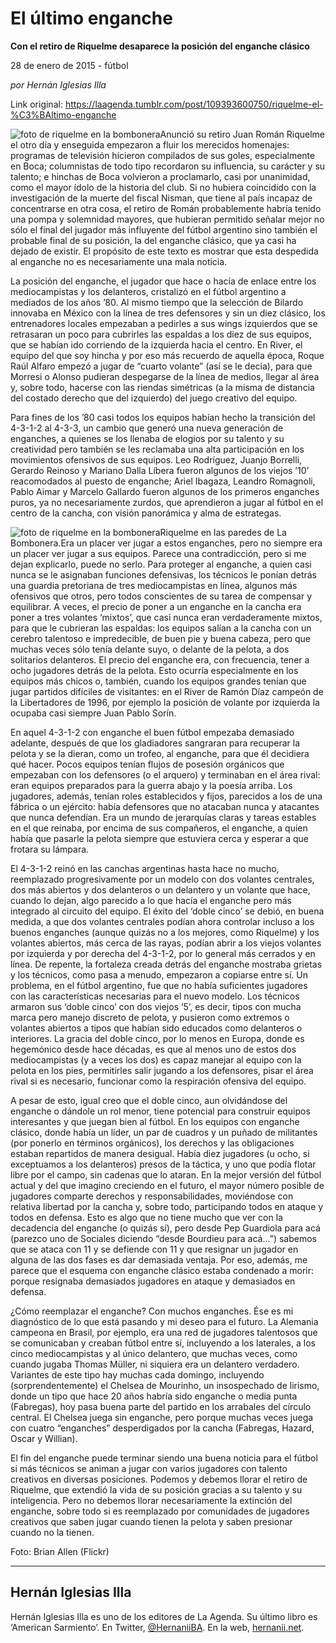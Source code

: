 # El último enganche

**Con el retiro de Riquelme desaparece la posición del enganche clásico**

28 de enero de 2015 - fútbol

_por Hernán Iglesias Illa_

Link original: https://laagenda.tumblr.com/post/109393600750/riquelme-el-%C3%BAltimo-enganche

![foto de riquelme en la bombonera](https://64.media.tumblr.com/85de3aa18b9fb976aa7a19422fe76464/tumblr_inline_pk08e3RtZa1t6q87u_500.jpg)Anunció su retiro Juan Román Riquelme el otro día y enseguida empezaron a fluir los merecidos homenajes: programas de televisión hicieron compilados de sus goles, especialmente en Boca; columnistas de todo tipo recordaron su influencia, su carácter y su talento; e hinchas de Boca volvieron a proclamarlo, casi por unanimidad, como el mayor ídolo de la historia del club. Si no hubiera coincidido con la investigación de la muerte del fiscal Nisman, que tiene al país incapaz de concentrarse en otra cosa, el retiro de Román probablemente habría tenido una pompa y solemnidad mayores, que hubieran permitido señalar mejor no sólo el final del jugador más influyente del fútbol argentino sino también el probable final de su posición, la del enganche clásico, que ya casi ha dejado de existir. El propósito de este texto es mostrar que esta despedida al enganche no es necesariamente una mala noticia.

La posición del enganche, el jugador que hace o hacía de enlace entre los mediocampistas y los delanteros, cristalizó en el fútbol argentino a mediados de los años ’80. Al mismo tiempo que la selección de Bilardo innovaba en México con la línea de tres defensores y sin un diez clásico, los entrenadores locales empezaban a pedirles a sus wings izquierdos que se retrasaran un poco para cubrirles las espaldas a los diez de sus equipos, que se habían ido corriendo de la izquierda hacia el centro. En River, el equipo del que soy hincha y por eso más recuerdo de aquella época, Roque Raúl Alfaro empezó a jugar de “cuarto volante” (así se le decía), para que Morresi o Alonso pudieran despegarse de la línea de medios, llegar al área y, sobre todo, hacerse con las riendas simétricas (a la misma de distancia del costado derecho que del izquierdo) del juego creativo del equipo.

Para fines de los ’80 casi todos los equipos habían hecho la transición del 4-3-1-2 al 4-3-3, un cambio que generó una nueva generación de enganches, a quienes se los llenaba de elogios por su talento y su creatividad pero también se les reclamaba una alta participación en los movimientos ofensivos de sus equipos. Leo Rodríguez, Juanjo Borrelli, Gerardo Reinoso y Mariano Dalla Líbera fueron algunos de los viejos ’10’ reacomodados al puesto de enganche; Ariel Ibagaza, Leandro Romagnoli, Pablo Aimar y Marcelo Gallardo fueron algunos de los primeros enganches puros, ya no necesariamente zurdos, que aprendieron a jugar al fútbol en el centro de la cancha, con visión panorámica y alma de estrategas. 

![foto de riquelme en la bombonera](https://64.media.tumblr.com/85de3aa18b9fb976aa7a19422fe76464/tumblr_inline_pk08e3RtZa1t6q87u_500.jpg)Riquelme en las paredes de La Bombonera.Era un placer ver jugar a estos enganches, pero no siempre era un placer ver jugar a sus equipos. Parece una contradicción, pero si me dejan explicarlo, puede no serlo. Para proteger al enganche, a quien casi nunca se le asignaban funciones defensivas, los técnicos le ponían detrás una guardia pretoriana de tres mediocampistas en línea, algunos más ofensivos que otros, pero todos conscientes de su tarea de compensar y equilibrar. A veces, el precio de poner a un enganche en la cancha era poner a tres volantes ‘mixtos’, que casi nunca eran verdaderamente mixtos, para que le cubrieran las espaldas: los equipos salían a la cancha con un cerebro talentoso e impredecible, de buen pie y buena cabeza, pero que muchas veces sólo tenía delante suyo, o delante de la pelota, a dos solitarios delanteros. El precio del enganche era, con frecuencia, tener a ocho jugadores detrás de la pelota. Esto ocurría especialmente en los equipos más chicos o, también, cuando los equipos grandes tenían que jugar partidos difíciles de visitantes: en el River de Ramón Díaz campeón de la Libertadores de 1996, por ejemplo la posición de volante por izquierda la ocupaba casi siempre Juan Pablo Sorín.

En aquel 4-3-1-2 con enganche el buen fútbol empezaba demasiado adelante, después de que los gladiadores sangraran para recuperar la pelota y se la dieran, como un trofeo, al enganche, para que él decidiera qué hacer. Pocos equipos tenían flujos de posesión orgánicos que empezaban con los defensores (o el arquero) y terminaban en el área rival: eran equipos preparados para la guerra abajo y la poesía arriba. Los jugadores, además, tenían roles establecidos y fijos, parecidos a los de una fábrica o un ejército: había defensores que no atacaban nunca y atacantes que nunca defendían. Era un mundo de jerarquías claras y tareas estables en el que reinaba, por encima de sus compañeros, el enganche, a quien había que pasarle la pelota siempre que estuviera cerca y esperar a que frotara su lámpara.

El 4-3-1-2 reinó en las canchas argentinas hasta hace no mucho, reemplazado progresivamente por un modelo con dos volantes centrales, dos más abiertos y dos delanteros o un delantero y un volante que hace, cuando lo dejan, algo parecido a lo que hacía el enganche pero más integrado al circuito del equipo. El éxito del ‘doble cinco’ se debió, en buena medida, a que dos volantes centrales podían ahora controlar incluso a los buenos enganches (aunque quizás no a los mejores, como Riquelme) y los volantes abiertos, más cerca de las rayas, podían abrir a los viejos volantes por izquierda y por derecha del 4-3-1-2, por lo general más cerrados y en línea. De repente, la fortaleza creada detrás del enganche mostraba grietas y los técnicos, como pasa a menudo, empezaron a copiarse entre sí. Un problema, en el fútbol argentino, fue que no había suficientes jugadores con las características necesarias para el nuevo modelo. Los técnicos armaron sus ‘doble cinco’ con dos viejos ‘5’, es decir, tipos con mucha marca pero manejo discreto de pelota, y pusieron como extremos o volantes abiertos a tipos que habían sido educados como delanteros o interiores. La gracia del doble cinco, por lo menos en Europa, donde es hegemónico desde hace décadas, es que al menos uno de estos dos mediocampistas (y a veces los dos) es capaz manejar al equipo con la pelota en los pies, permitirles salir jugando a los defensores, pisar el área rival si es necesario, funcionar como la respiración ofensiva del equipo.

A pesar de esto, igual creo que el doble cinco, aun olvidándose del enganche o dándole un rol menor, tiene potencial para construir equipos interesantes y que juegan bien al fútbol. En los equipos con enganche clásico, donde había un líder, un par de cuadros y un puñado de militantes (por ponerlo en términos orgánicos), los derechos y las obligaciones estaban repartidos de manera desigual. Había diez jugadores (u ocho, si exceptuamos a los delanteros) presos de la táctica, y uno que podía flotar libre por el campo, sin cadenas que lo ataran. En la mejor versión del fútbol actual y del que imagino creciendo en el futuro, el mayor número posible de jugadores comparte derechos y responsabilidades, moviéndose con relativa libertad por la cancha y, sobre todo, participando todos en ataque y todos en defensa. Esto es algo que no tiene mucho que ver con la decadencia del enganche (o quizás sí), pero desde Pep Guardiola para acá (parezco uno de Sociales diciendo “desde Bourdieu para acá…”) sabemos que se ataca con 11 y se defiende con 11 y que resignar un jugador en alguna de las dos fases es dar demasiada ventaja. Por eso, además, me parece que el esquema con enganche clásico estaba condenado a morir: porque resignaba demasiados jugadores en ataque y demasiados en defensa.

¿Cómo reemplazar el enganche? Con muchos enganches. Ése es mi diagnóstico de lo que está pasando y mi deseo para el futuro. La Alemania campeona en Brasil, por ejemplo, era una red de jugadores talentosos que se comunicaban y creaban fútbol entre sí, incluyendo a los laterales, a los cinco mediocampistas y al único delantero, que muchas veces, como cuando jugaba Thomas Müller, ni siquiera era un delantero verdadero. Variantes de este tipo hay muchas cada domingo, incluyendo (sorprendentemente) el Chelsea de Mourinho, un insospechado de lirismo, donde un tipo que hace 20 años habría sido enganche o media punta (Fabregas), hoy pasa buena parte del partido en los arrabales del círculo central. El Chelsea juega sin enganche, pero porque muchas veces juega con cuatro “enganches” desperdigados por la cancha (Fabregas, Hazard, Oscar y Willian).

El fin del enganche puede terminar siendo una buena noticia para el fútbol si más técnicos se animan a jugar con varios jugadores con talento creativos en diversas posiciones. Podemos y debemos llorar el retiro de Riquelme, que extendió la vida de su posición gracias a su talento y su inteligencia. Pero no debemos llorar necesariamente la extinción del enganche, sobre todo si es reemplazado por comunidades de jugadores creativos que saben jugar cuando tienen la pelota y saben presionar cuando no la tienen.

Foto: Brian Allen (Flickr)



---

Hernán Iglesias Illa
--------------------

Hernán Iglesias Illa es uno de los editores de La Agenda. Su último libro es ‘American Sarmiento’. En Twitter, [@HernaniiBA](http://www.twitter.com/hernaniiba). En la web, [hernanii.net](http://hernanii.net).

